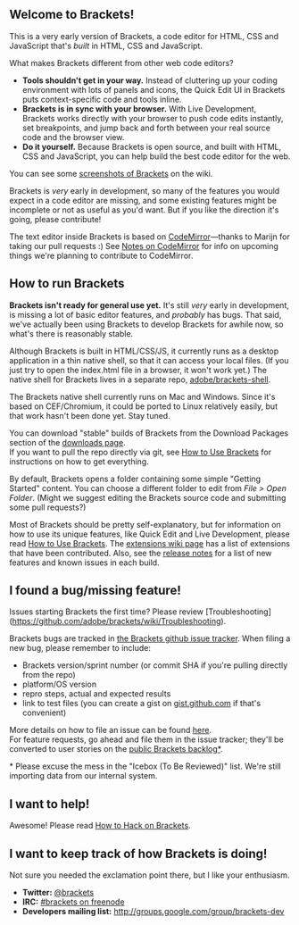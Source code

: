 Welcome to Brackets!
-------------------

This is a very early version of Brackets, a code editor for HTML, CSS 
and JavaScript that's *built* in HTML, CSS and JavaScript. 

What makes Brackets different from other web code editors?
* **Tools shouldn't get in your way.** Instead of cluttering up your coding
environment with lots of panels and icons, the Quick Edit UI in Brackets puts 
context-specific code and tools inline.
* **Brackets is in sync with your browser.** With Live Development, Brackets
works directly with your browser to push code edits instantly, set breakpoints, 
and jump back and forth between your real source code and the browser view.
* **Do it yourself.** Because Brackets is open source, and built with HTML, CSS
and JavaScript, you can help build the best code editor for the web.

You can see some 
[screenshots of Brackets](https://github.com/adobe/brackets/wiki/Brackets-Screenshots)
on the wiki.

Brackets is *very* early in development, so many of the features you would
expect in a code editor are missing, and some existing features might be
incomplete or not as useful as you'd want. But if you like the direction
it's going, please contribute!

The text editor inside Brackets is based on 
[CodeMirror](http://github.com/marijnh/CodeMirror2)&mdash;thanks to Marijn for
taking our pull requests :) See 
[Notes on CodeMirror](https://github.com/adobe/brackets/wiki/Notes-on-CodeMirror)
for info on upcoming things we're planning to contribute to CodeMirror.

How to run Brackets
-------------------

**Brackets isn't ready for general use yet.** It's still *very* early in
development, is missing a lot of basic editor features, and *probably*
has bugs. That said, we've actually been using Brackets to develop Brackets
for awhile now, so what's there is reasonably stable.

Although Brackets is built in HTML/CSS/JS, it currently runs as a desktop 
application in a thin native shell, so that it can access your local files.
(If you just try to open the index.html file in a browser, it won't work yet.)
The native shell for Brackets lives in a separate repo, 
[adobe/brackets-shell](https://github.com/adobe/brackets-shell/).

The Brackets native shell currently runs on Mac and Windows. Since it's based on 
CEF/Chromium, it could be ported to Linux relatively easily, but that work hasn't 
been done yet. Stay tuned.

You can download "stable" builds of Brackets from the Download Packages section of the 
[downloads page](http://github.com/adobe/brackets/downloads).    
If you want to pull the repo directly via git, see 
[How to Use Brackets](http://github.com/adobe/brackets/wiki/How-to-Use-Brackets)
for instructions on how to get everything. 

By default, Brackets opens a folder containing some simple "Getting Started" content.
You can choose a different folder to edit from *File > Open Folder*. (Might we
suggest editing the Brackets source code and submitting some pull requests?)

Most of Brackets should be pretty self-explanatory, but for information on how
to use its unique features, like Quick Edit and Live Development, please read
[How to Use Brackets](http://github.com/adobe/brackets/wiki/How-to-Use-Brackets). 
The [extensions wiki page](https://github.com/adobe/brackets/wiki/Brackets-Extensions) 
has a list of extensions that have been contributed. 
Also, see the [release notes](http://github.com/adobe/brackets/wiki/Release-Notes)
for a list of new features and known issues in each build.

I found a bug/missing feature!
------------------------------
     
Issues starting Brackets the first time? Please review [Troubleshooting] (https://github.com/adobe/brackets/wiki/Troubleshooting).         
       
Brackets bugs are tracked in [the Brackets github issue tracker](https://github.com/adobe/brackets/issues). 
When filing a new bug, please remember to include:

* Brackets version/sprint number (or commit SHA if you're pulling directly from the repo)
* platform/OS version
* repro steps, actual and expected results
* link to test files (you can create a gist on [gist.github.com](https://gist.github.com/) 
  if that's convenient)       
       
More details on how to file an issue can be found [here](https://github.com/adobe/brackets/wiki/How-to-Report-an-Issue).     
For feature requests, go ahead and file them in the issue tracker; they'll be converted
to user stories on the [public Brackets backlog*](http://bit.ly/BracketsBacklog).

\* Please excuse the mess in the "Icebox (To Be Reviewed)" list. We're still importing data from our internal system.

I want to help!
---------------

Awesome! Please read [How to Hack on Brackets](https://github.com/adobe/brackets/wiki/How-to-Hack-on-Brackets).

I want to keep track of how Brackets is doing!
----------------------------------------------

Not sure you needed the exclamation point there, but I like your enthusiasm.

* **Twitter:** [@brackets](http://twitter.com/#!/brackets)
* **IRC:** [#brackets on freenode](http://webchat.freenode.net/?channels=brackets)
* **Developers mailing list:** http://groups.google.com/group/brackets-dev
